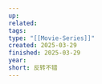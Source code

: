 ```yaml
---
up: 
related: 
tags: 
type: "[[Movie-Series]]"
created: 2025-03-29
finished: 2025-03-29
year: 
short: 反转不错
---
```

